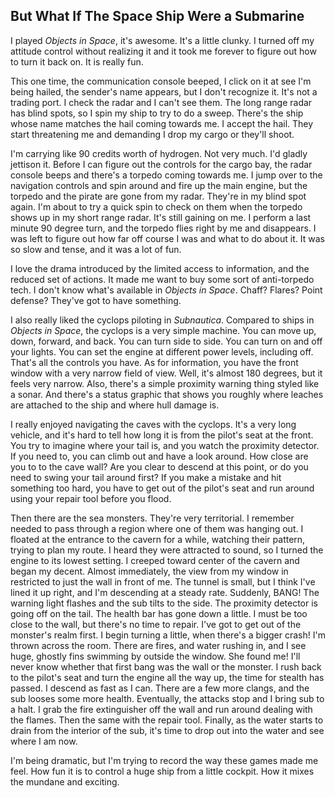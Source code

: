 ## But What If The Space Ship Were a Submarine

I played *Objects in Space*, it's awesome.  It's a little clunky.  I turned off my attitude control without realizing it and it took me forever to figure out how to turn it back on.  It is really fun.

This one time, the communication console beeped, I click on it at see I'm being hailed, the sender's name appears, but I don't recognize it.  It's not a trading port.  I check the radar and I can't see them.  The long range radar has blind spots, so I spin my ship to try to do a sweep.  There's the ship whose name matches the hail coming towards me.  I accept the hail.  They start threatening me and demanding I drop my cargo or they'll shoot.

I'm carrying like 90 credits worth of hydrogen. Not very much.  I'd gladly jettison it. Before I can figure out the controls for the cargo bay, the radar console beeps and there's a torpedo coming towards me.  I jump over to the navigation controls and spin around and fire up the main engine, but the torpedo and the pirate are gone from my radar. They're in my blind spot again.  I'm about to try a quick spin to check on them when the torpedo shows up in my short range radar. It's still gaining on me.  I perform a last minute 90 degree turn, and the torpedo flies right by me and disappears.  I was left to figure out how far off course I was and what to do about it.  It was so slow and tense, and it was a lot of fun.

I love the drama introduced by the limited access to information, and the reduced set of actions.  It made me want to buy some sort of anti-torpedo tech.  I don't know what's available in *Objects in Space*. Chaff? Flares? Point defense?  They've got to have something.


I also really liked the cyclops piloting in *Subnautica*.  Compared to ships in *Objects in Space*, the cyclops is a very simple machine.  You can move up, down, forward, and back.  You can turn side to side.  You can turn on and off your lights.  You can set the engine at different power levels, including off.  That's all the controls you have.  As for information, you have the front window with a very narrow field of view.  Well, it's almost 180 degrees, but it feels very narrow.  Also, there's a simple proximity warning thing styled like a sonar.  And there's a status graphic that shows you roughly where leaches are attached to the ship and where hull damage is.

I really enjoyed navigating the caves with the cyclops.  It's a very long vehicle, and it's hard to tell how long it is from the pilot's seat at the front.  You try to imagine where your tail is, and you watch the proximity detector.  If you need to, you can climb out and have a look around.  How close are you to to the cave wall?  Are you clear to descend at this point, or do you need to swing your tail around first?  If you make a mistake and hit something too hard, you have to get out of the pilot's seat and run around using your repair tool before you flood.

Then there are the sea monsters.  They're very territorial.  I remember needed to pass through a region where one of them was hanging out.  I floated at the entrance to the cavern for a while, watching their pattern, trying to plan my route.  I heard they were attracted to sound, so I turned the engine to its lowest setting.  I creeped toward center of the cavern and began my decent.  Almost immediately, the view from my window in restricted to just the wall in front of me.  The tunnel is small, but I think I've lined it up right, and I'm descending at a steady rate.  Suddenly, BANG!  The warning light flashes and the sub tilts to the side.  The proximity detector is going off on the tail.  The health bar has gone down a little.  I must be too close to the wall, but there's no time to repair. I've got to get out of the monster's realm first.  I begin turning a little, when there's a bigger crash!  I'm thrown across the room.  There are fires, and water rushing in, and I see huge, ghostly fins swimming by outside the window.  She found me!  I'll never know whether that first bang was the wall or the monster.  I rush back to the pilot's seat and turn the engine all the way up, the time for stealth has passed.  I descend as fast as I can.  There are a few more clangs, and the sub looses some more health.  Eventually, the attacks stop and I bring sub to a halt.  I grab the fire extinguisher off the wall and run around dealing with the flames.  Then the same with the repair tool.  Finally, as the water starts to drain from the interior of the sub, it's time to drop out into the water and see where I am now.

I'm being dramatic, but I'm trying to record the way these games made me feel.  How fun it is to control a huge ship from a little cockpit.  How it mixes the mundane and exciting.